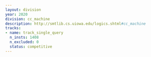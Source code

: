 ```yaml
---
layout: division
year: 2020
division: cc_machine
description: http://smtlib.cs.uiowa.edu/logics.shtml#cc_machine
tracks:
- name: track_single_query
  n_insts: 1408
  n_excluded: 0
  status: competitive
---
```


